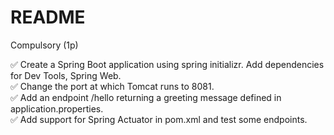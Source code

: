 # README

Compulsory (1p)

✅ Create a Spring Boot application using spring initializr. Add dependencies for Dev Tools, Spring Web.  
✅ Change the port at which Tomcat runs to 8081.  
✅ Add an endpoint /hello returning a greeting message defined in application.properties.  
✅ Add support for Spring Actuator in pom.xml and test some endpoints.
